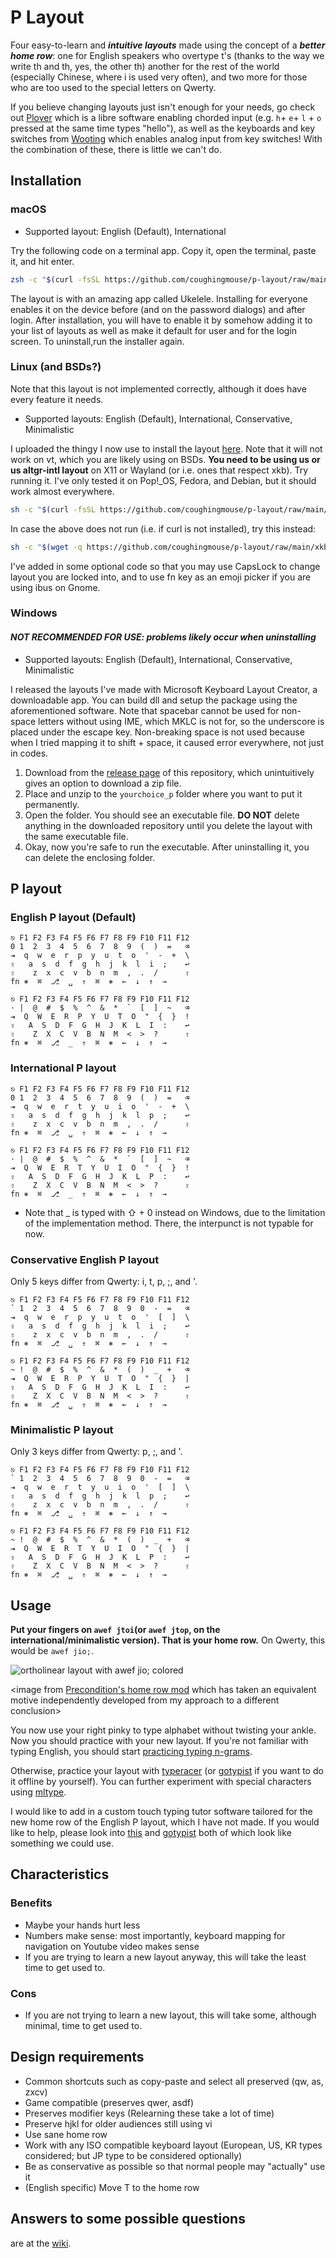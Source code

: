 # P Layout

Four easy-to-learn and ***intuitive layouts*** made using the concept of a ***better home row***: one for English speakers who overtype t's (thanks to the way we write th and th, yes, the other th) another for the rest of the world (especially Chinese, where i is used very often), and two more for those who are too used to the special letters on Qwerty.

If you believe changing layouts just isn't enough for your needs, go check out [Plover](http://www.openstenoproject.org/) which is a libre software enabling chorded input (e.g. ```h```+ ```e```+ ```l``` + ```o``` pressed at the same time types "hello"), as well as the keyboards and key switches from [Wooting](https://wooting.io/) which enables analog input from key switches! With the combination of these, there is little we can't do.

## Installation

### macOS

* Supported layout: English (Default), International

Try the following code on a terminal app. Copy it, open the terminal, paste it, and hit enter.
```zsh
zsh -c "$(curl -fsSL https://github.com/coughingmouse/p-layout/raw/main/macOS-version/install.sh)"
```
The layout is with an amazing app called Ukelele. Installing for everyone enables it on the device before (and on the password dialogs) and after login. After installation, you will have to enable it by somehow adding it to your list of layouts as well as make it default for user and for the login screen. To uninstall,run the installer again.

### Linux (and BSDs?)

Note that this layout is not implemented correctly, although it does have every feature it needs. 

* Supported layouts: English (Default), International, Conservative, Minimalistic

I uploaded the thingy I now use to install the layout [here](https://github.com/coughingmouse/p-layout/tree/main/xkb-version). Note that it will not work on vt, which you are likely using on BSDs. **You need to be using us or us altgr-intl layout** on X11 or Wayland (or i.e. ones that respect xkb). Try running it. I've only tested it on Pop!\_OS, Fedora, and Debian, but it should work almost everywhere.
```sh
sh -c "$(curl -fsSL https://github.com/coughingmouse/p-layout/raw/main/xkb-version/install.sh)"
```
In case the above does not run (i.e. if curl is not installed), try this instead:
```sh
sh -c "$(wget -q https://github.com/coughingmouse/p-layout/raw/main/xkb-version/install.sh -O -)"
```
I've added in some optional code so that you may use CapsLock to change layout you are locked into, and to use fn key as an emoji picker if you are using ibus on Gnome.

### Windows 

#### *NOT RECOMMENDED FOR USE: problems likely occur when uninstalling*

* Supported layouts: English (Default), International, Conservative, Minimalistic

I released the layouts I've made with Microsoft Keyboard Layout Creator, a downloadable app. You can build dll and setup the package using the aforementioned software.
Note that spacebar cannot be used for non-space letters without using IME, which MKLC is not for, so the underscore is placed under the escape key. Non-breaking space is not used because when I tried mapping it to shift + space, it caused error everywhere, not just in codes.

1. Download from the [release page](https://github.com/coughingmouse/p-layout/releases/) of this repository, which unintuitively gives an option to download a zip file.
2. Place and unzip to the ```yourchoice_p``` folder where you want to put it permanently. 
3. Open the folder. You should see an executable file. **DO NOT** delete anything in the downloaded repository until you delete the layout with the same executable file. 
4. Okay, now you're safe to run the executable. After uninstalling it, you can delete the enclosing folder. 

## P layout
###  English P layout (Default)
```
⎋ F1 F2 F3 F4 F5 F6 F7 F8 F9 F10 F11 F12
0 1  2  3  4  5  6  7  8  9  (  )  =   ⌫ 
⇥  q  w  e  r  p  y  u  t  o  '  -  +  \
⇪   a  s  d  f  g  h  j  k  l  i  ;    ↩
⇧    z  x  c  v  b  n  m  ,  .  /      ⇧
fn ⎈  ⌘  ⎇  ␣  ⇮  ⌘  ⎈  ←  ↓  ↑  →
```
```
⎋ F1 F2 F3 F4 F5 F6 F7 F8 F9 F10 F11 F12
· |  @  #  $  %  ^  &  *  `  [  ]  ~   ⌫
⇥  Q  W  E  R  P  Y  U  T  O  "  {  }  !
⇪   A  S  D  F  G  H  J  K  L  I  :    ↩
⇧    Z  X  C  V  B  N  M  <  >  ?      ⇧
fn ⎈  ⌘  ⎇  _  ⇮  ⌘  ⎈  ←  ↓  ↑  →
```
<!--- template for keyboard borrowed from the [yak-layout](https://github.com/wincent/yak-layout/blob/master/README.md) -->
<!--- symbols are put according to https://jdebp.uk/FGA/iso-9995-7-symbols.html -->

### International P layout
```
⎋ F1 F2 F3 F4 F5 F6 F7 F8 F9 F10 F11 F12
0 1  2  3  4  5  6  7  8  9  (  )  =   ⌫
⇥  q  w  e  r  t  y  u  i  o  '  -  +  \
⇪   a  s  d  f  g  h  j  k  l  p  ;    ↩
⇧    z  x  c  v  b  n  m  ,  .  /      ⇧
fn ⎈  ⌘  ⎇  ␣  ⇮  ⌘  ⎈  ←  ↓  ↑  →
```
```
⎋ F1 F2 F3 F4 F5 F6 F7 F8 F9 F10 F11 F12
· |  @  #  $  %  ^  &  *  `  [  ]  ~   ⌫
⇥  Q  W  E  R  T  Y  U  I  O  "  {  }  !
⇪   A  S  D  F  G  H  J  K  L  P  :    ↩
⇧    Z  X  C  V  B  N  M  <  >  ?      ⇧
fn ⎈  ⌘  ⎇  _  ⇮  ⌘  ⎈  ←  ↓  ↑  →
```
* Note that _ is typed with ⇧ + 0 instead on Windows, due to the limitation of the implementation method. There, the interpunct is not typable for now. 

### Conservative English P layout
Only 5 keys differ from Qwerty: i, t, p, ;, and '.
```
⎋ F1 F2 F3 F4 F5 F6 F7 F8 F9 F10 F11 F12
` 1  2  3  4  5  6  7  8  9  0  -  =   ⌫
⇥  q  w  e  r  p  y  u  t  o  '  [  ]  \
⇪   a  s  d  f  g  h  j  k  l  i  ;    ↩
⇧    z  x  c  v  b  n  m  ,  .  /      ⇧
fn ⎈  ⌘  ⎇  ␣  ⇮  ⌘  ⎈  ←  ↓  ↑  →
```
```
⎋ F1 F2 F3 F4 F5 F6 F7 F8 F9 F10 F11 F12
~ !  @  #  $  %  ^  &  *  (  )  _  +   ⌫
⇥  Q  W  E  R  P  Y  U  T  O  "  {  }  |
⇪   A  S  D  F  G  H  J  K  L  I  :    ↩
⇧    Z  X  C  V  B  N  M  <  >  ?      ⇧
fn ⎈  ⌘  ⎇  ␣  ⇮  ⌘  ⎈  ←  ↓  ↑  →

```
### Minimalistic P layout
Only 3 keys differ from Qwerty: p, ;, and '.
```
⎋ F1 F2 F3 F4 F5 F6 F7 F8 F9 F10 F11 F12
` 1  2  3  4  5  6  7  8  9  0  -  =   ⌫
⇥  q  w  e  r  t  y  u  i  o  '  [  ]  \
⇪   a  s  d  f  g  h  j  k  l  p  ;    ↩
⇧    z  x  c  v  b  n  m  ,  .  /      ⇧
fn ⎈  ⌘  ⎇  ␣  ⇮  ⌘  ⎈  ←  ↓  ↑  →
```
```
⎋ F1 F2 F3 F4 F5 F6 F7 F8 F9 F10 F11 F12
~ !  @  #  $  %  ^  &  *  (  )  _  +   ⌫
⇥  Q  W  E  R  T  Y  U  I  O  "  {  }  |
⇪   A  S  D  F  G  H  J  K  L  P  :    ↩
⇧    Z  X  C  V  B  N  M  <  >  ?      ⇧
fn ⎈  ⌘  ⎇  ␣  ⇮  ⌘  ⎈  ←  ↓  ↑  →
```

## Usage
**Put your fingers on ```awef jtoi```(or ```awef jtop```, on the international/minimalistic version). That is your home row.** On Qwerty, this would be ```awef jio;```.

![ortholinear layout with awef jio; colored](https://precondition.github.io/assets/images/home-row-mods/PlanckAlternative-FauxColStagger.jpeg)

<image from [Precondition's home row mod](https://precondition.github.io/home-row-mods) which has taken an equivalent motive independently developed from my approach to a different conclusion>

You now use your right pinky to type alphabet without twisting your ankle.
Now you should practice with your new layout. If you're not familiar with typing English, you should start [practicing typing n-grams](https://ranelpadon.github.io/ngram-type/).

Otherwise, practice your layout with [typeracer](https://play.typeracer.com/) (or [gotypist](https://github.com/pb-/gotypist) if you want to do it offline by yourself). You can further experiment with special characters using [mltype](https://github.com/jankrepl/mltype).

I would like to add in a custom touch typing tutor software tailored for the new home row of the English P layout, which I have not made. If you would like to help, please look into [this](https://github.com/susam/quickqwerty) and [gotypist](https://github.com/pb-/gotypist) both of which look like something we could use.

## Characteristics
### Benefits
* Maybe your hands hurt less
* Numbers make sense: most importantly, keyboard mapping for navigation on Youtube video makes sense
* If you are trying to learn a new layout anyway, this will take the least time to get used to.

### Cons
* If you are not trying to learn a new layout, this will take some, although minimal, time to get used to.

<!--
## Motive
### 0
#### 0.0
Learning keyboard layout is very time consuming. 

Learning Qwerty wasn't the best experience you had. But you got away with it.
Learning Dvorak sucks because you have to relearn everything anyway.
TBH you only need to replace P (and T if you are an English user).
If you already learned Dvorak, it still sucks because you can't use copy-paste intuitively, nor play games without tweaking settings every time.

#### 0.1
Ergonomics of normal keyboards stink. Home row assumes that your fingers are robot fingers. And pretty much every alternative keyboard layouts assume this "Home row" to be asdf jkl;.
All ergonomic keyboards are just as bad, because you either have to relearn typing (e.g. Ergodox, planck) and is not any better tbh, or the keyswitches aren't the best (e.g. Microsoft Ergonomic keyboards).

#### 0.2
If you think about it, the position of the special letters suck. Not intuitive nor useful.

### 1
It's not like we have any good alternatives to keyboards.

### 2
What if we could (at least partially) fix all this? With barely any effort?
-->



## Design requirements
* Common shortcuts such as copy-paste and select all preserved (qw, as, zxcv)
* Game compatible (preserves qwer, asdf)
* Preserves modifier keys (Relearning these take a lot of time)
* Preserve hjkl for older audiences still using vi
* Use sane home row
* Work with any ISO compatible keyboard layout (European, US, KR types considered; but JP type to be considered optionally)
* Be as conservative as possible so that normal people may "actually" use it
* (English specific) Move T to the home row

## Answers to some possible questions
are at the [wiki](https://github.com/coughingmouse/p-layout/wiki#answers-to-some-possible-questions).
